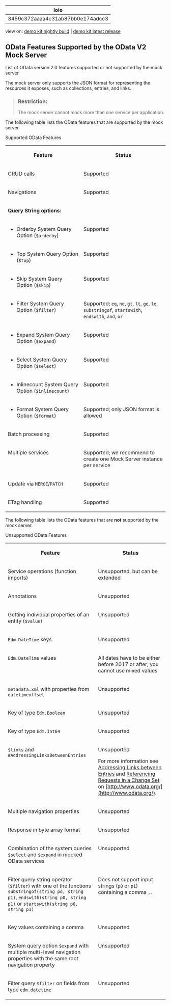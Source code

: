 <!-- loio3459c372aaaa4c31ab87bb0e174adcc3 -->

| loio |
| -----|
| 3459c372aaaa4c31ab87bb0e174adcc3 |

<div id="loio">

view on: [demo kit nightly build](https://openui5nightly.hana.ondemand.com/#/topic/3459c372aaaa4c31ab87bb0e174adcc3) | [demo kit latest release](https://openui5.hana.ondemand.com/#/topic/3459c372aaaa4c31ab87bb0e174adcc3)</div>

## OData Features Supported by the OData V2 Mock Server

List of OData version 2.0 features supported or not supported by the mock server

The mock server only supports the JSON format for representing the resources it exposes, such as collections, entries, and links.

> ### Restriction:  
> The mock server cannot mock more than one service per application.

The following table lists the OData features that are supported by the mock server.

<a name="loio3459c372aaaa4c31ab87bb0e174adcc3__table_h31_lzq_qv"/>Supported OData Features


<table>
<tr>
<th valign="top">

Feature



</th>
<th valign="top">

Status



</th>
</tr>
<tr>
<td valign="top">

CRUD calls



</td>
<td valign="top">

Supported



</td>
</tr>
<tr>
<td valign="top">

Navigations



</td>
<td valign="top">

Supported



</td>
</tr>
<tr>
<td valign="top" colspan="2">

 **Query String options:** 



</td>
</tr>
<tr>
<td valign="top">

- Orderby System Query Option \(`$orderby`\)



</td>
<td valign="top">

Supported



</td>
</tr>
<tr>
<td valign="top">

- Top System Query Option \(`$top`\)



</td>
<td valign="top">

Supported



</td>
</tr>
<tr>
<td valign="top">

- Skip System Query Option \(`$skip`\)



</td>
<td valign="top">

Supported



</td>
</tr>
<tr>
<td valign="top">

- Filter System Query Option \(`$filter`\)



</td>
<td valign="top">

Supported; `eq`, `ne`, `gt`, `lt`, `ge`, `le`, `substringof`, `startswith`, `endswith`, `and`, `or` 



</td>
</tr>
<tr>
<td valign="top">

- Expand System Query Option \(`$expand`\)



</td>
<td valign="top">

Supported



</td>
</tr>
<tr>
<td valign="top">

- Select System Query Option \(`$select`\)



</td>
<td valign="top">

Supported



</td>
</tr>
<tr>
<td valign="top">

- Inlinecount System Query Option \(`$inlinecount`\)



</td>
<td valign="top">

Supported



</td>
</tr>
<tr>
<td valign="top">

- Format System Query Option \(`$format`\)



</td>
<td valign="top">

Supported; only JSON format is allowed



</td>
</tr>
<tr>
<td valign="top">

Batch processing



</td>
<td valign="top">

Supported



</td>
</tr>
<tr>
<td valign="top">

Multiple services



</td>
<td valign="top">

Supported; we recommend to create one Mock Server instance per service



</td>
</tr>
<tr>
<td valign="top">

Update via `MERGE`/`PATCH` 



</td>
<td valign="top">

Supported



</td>
</tr>
<tr>
<td valign="top">

ETag handling



</td>
<td valign="top">

Supported



</td>
</tr>
</table>

The following table lists the OData features that are **not** supported by the mock server.

<a name="loio3459c372aaaa4c31ab87bb0e174adcc3__table_ymm_pzq_qv"/>Unsupported OData Features


<table>
<tr>
<th valign="top">

Feature



</th>
<th valign="top">

Status



</th>
</tr>
<tr>
<td valign="top">

Service operations \(function imports\)



</td>
<td valign="top">

Unsupported, but can be extended



</td>
</tr>
<tr>
<td valign="top">

Annotations



</td>
<td valign="top">

Unsupported



</td>
</tr>
<tr>
<td valign="top">

Getting individual properties of an entity \(`$value`\)



</td>
<td valign="top">

Unsupported



</td>
</tr>
<tr>
<td valign="top">

 `Edm.DateTime` keys



</td>
<td valign="top">

Unsupported



</td>
</tr>
<tr>
<td valign="top">

 `Edm.DateTime` values



</td>
<td valign="top">

All dates have to be either before 2017 or after; you cannot use mixed values



</td>
</tr>
<tr>
<td valign="top">

 `metadata.xml` with properties from `datetimeoffset` 



</td>
<td valign="top">

Unsupported



</td>
</tr>
<tr>
<td valign="top">

Key of type `Edm.Boolean` 



</td>
<td valign="top">

Unsupported



</td>
</tr>
<tr>
<td valign="top">

Key of type `Edm.Int64` 



</td>
<td valign="top">

Unsupported



</td>
</tr>
<tr>
<td valign="top">

 `$links` and `#AddressingLinksBetweenEntries` 



</td>
<td valign="top">

Unsupported

For more information see [Addressing Links between Entries](http://www.odata.org/documentation/odata-version-2-0/uri-conventions/#AddressingLinksBetweenEntries) and [Referencing Requests in a Change Set](http://www.odata.org/documentation/odata-version-2-0/batch-processing/#ReferencingRequestsInAChangeSet) on [http://www.odata.org/](http://www.odata.org/).



</td>
</tr>
<tr>
<td valign="top">

Multiple navigation properties



</td>
<td valign="top">

Unsupported



</td>
</tr>
<tr>
<td valign="top">

Response in byte array format



</td>
<td valign="top">

Unsupported



</td>
</tr>
<tr>
<td valign="top">

Combination of the system queries `$select` and `$expand` in mocked OData services



</td>
<td valign="top">

Unsupported



</td>
</tr>
<tr>
<td valign="top">

Filter query string operator \(`$filter`\) with one of the functions `substringof(string po, string p1)`, `endswith(string p0, string p1)` or `startswith(string p0, string p1)` 



</td>
<td valign="top">

Does not support input strings \(`p0` or `p1`\) containing a comma `,`.



</td>
</tr>
<tr>
<td valign="top">

Key values containing a comma



</td>
<td valign="top">

Unsupported



</td>
</tr>
<tr>
<td valign="top">

System query option `$expand` with multiple multi-level navigation properties with the same root navigation property



</td>
<td valign="top">

Unsupported



</td>
</tr>
<tr>
<td valign="top">

Filter query `$filter` on fields from type `edm.datetime` 



</td>
<td valign="top">

Unsupported



</td>
</tr>
</table>

